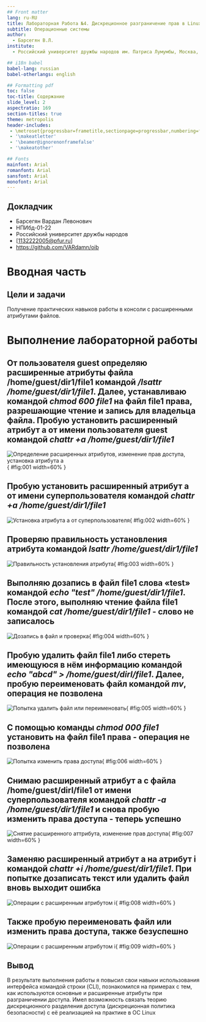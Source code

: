 ```yaml
---
## Front matter
lang: ru-RU
title: Лабораторная Работа №4. Дискреционное разграничение прав в Linux. Расширенные атрибуты
subtitle: Операционные системы
author:
  - Барсегян В.Л.
institute:
  - Российский университет дружбы народов им. Патриса Лумумбы, Москва, Россия

## i18n babel
babel-lang: russian
babel-otherlangs: english

## Formatting pdf
toc: false
toc-title: Содержание
slide_level: 2
aspectratio: 169
section-titles: true
theme: metropolis
header-includes:
 - \metroset{progressbar=frametitle,sectionpage=progressbar,numbering=fraction}
 - '\makeatletter'
 - '\beamer@ignorenonframefalse'
 - '\makeatother'

## Fonts
mainfont: Arial
romanfont: Arial
sansfont: Arial
monofont: Arial
---
```



## Докладчик

  * Барсегян Вардан Левонович
  * НПИбд-01-22
  * Российский университет дружбы народов
  * [1132222005@pfur.ru]
  * <https://github.com/VARdamn/oib>
  
# Вводная часть

## Цели и задачи

Получение практических навыков работы в консоли с расширенными атрибутами файлов.

# Выполнение лабораторной работы

## От пользователя guest определяю расширенные атрибуты файла /home/guest/dir1/file1 командой */lsattr /home/guest/dir1/file1*. Далее, устанавливаю командой *chmod 600 file1* на файл file1 права, разрешающие чтение и запись для владельца файла. Пробую установить расширенный атрибут a от имени пользователя guest командой *chattr +a /home/guest/dir1/file1* 

![Определение расширенных атрибутов, изменение прав доступа, установка атрибута а](image/1.png){ #fig:001 width=60% }

## Пробую установить расширенный атрибут a от имени суперпользователя  командой *chattr +a /home/guest/dir1/file1*

![Установка атрибута а от суперпользователя](image/2.png){ #fig:002 width=60% }

## Проверяю правильность установления атрибута командой *lsattr /home/guest/dir1/file1*

![Правильность установления атрибута](image/3.png){ #fig:003 width=60% }

## Выполняю дозапись в файл file1 слова «test» командой *echo "test" /home/guest/dir1/file1*. После этого, выполняю чтение файла file1 командой *cat /home/guest/dir1/file1* - слово не записалось

![Дозапись в файл и проверка](image/4.png){ #fig:004 width=60% }

## Пробую удалить файл file1 либо стереть имеющуюся в нём информацию командой *echo "abcd" > /home/guest/dirl/file1*. Далее, пробую переименовать файл командой *mv*, операция не позволена 

![Попытка удалить файл или переименовать](image/5.png){ #fig:005 width=60% }

## С помощью команды *chmod 000 file1* установить на файл file1 права - операция не позволена 

![Попытка изменить права доступа](image/6.png){ #fig:006 width=60% }

## Снимаю расширенный атрибут a с файла /home/guest/dirl/file1 от имени суперпользователя командой *chattr -a /home/guest/dir1/file1* и снова пробую изменить права доступа - теперь успешно

![Снятие расширенного аттрибута, изменение прав доступа](image/7.png){ #fig:007 width=60% }

## Заменяю расширенный атрибут a на атрибут i командой *chattr +i /home/guest/dir1/file1*. При попытке дозаписать текст или удалить  файл вновь выходит ошибка 

![Операции с расширенным атрибутом i](image/8.png){ #fig:008 width=60% }

## Также пробую переименовать файл или изменить права доступа, также безуспешно

![Операции с расширенным атрибутом i](image/9.png){ #fig:009 width=60% }

## Вывод

В результате выполнения работы я повысил свои навыки использования интерфейса командой строки (CLI), познакомился на примерах с тем, как используются основные и расширенные атрибуты при разграничении доступа. Имел возможность связать теорию дискреционного разделения доступа (дискреционная политика безопасности) с её реализацией на практике в ОС Linux
